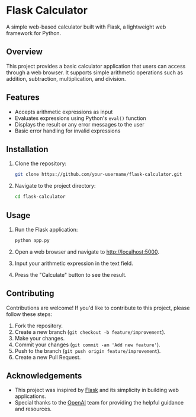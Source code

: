 
# Flask Calculator

A simple web-based calculator built with Flask, a lightweight web framework for Python.

## Overview

This project provides a basic calculator application that users can access through a web browser. It supports simple arithmetic operations such as addition, subtraction, multiplication, and division.

## Features

- Accepts arithmetic expressions as input
- Evaluates expressions using Python's `eval()` function
- Displays the result or any error messages to the user
- Basic error handling for invalid expressions

## Installation

1. Clone the repository:

    ```bash
    git clone https://github.com/your-username/flask-calculator.git
    ```

2. Navigate to the project directory:

    ```bash
    cd flask-calculator
    ```

## Usage

1. Run the Flask application:

    ```bash
    python app.py
    ```

2. Open a web browser and navigate to [http://localhost:5000](http://localhost:5000).
3. Input your arithmetic expression in the text field.
4. Press the "Calculate" button to see the result.

## Contributing

Contributions are welcome! If you'd like to contribute to this project, please follow these steps:

1. Fork the repository.
2. Create a new branch (`git checkout -b feature/improvement`).
3. Make your changes.
4. Commit your changes (`git commit -am 'Add new feature'`).
5. Push to the branch (`git push origin feature/improvement`).
6. Create a new Pull Request.



## Acknowledgements

- This project was inspired by [Flask](https://flask.palletsprojects.com/) and its simplicity in building web applications.
- Special thanks to the [OpenAI](https://openai.com/) team for providing the helpful guidance and resources.

